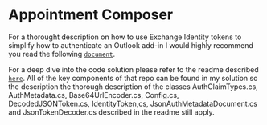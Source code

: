 # Appointment Composer

For a thorought description on how to use Exchange Identity tokens to simplify how to authenticate an Outlook add-in I would highly recommend you read the following [```document```](https://docs.microsoft.com/en-us/outlook/add-ins/authentication). 

For a deep dive into the code solution please refer to the readme described [```here```](https://github.com/OfficeDev/Outlook-Add-in-JavaScript-ValidateIdentityToken/blob/master/README.md). All of the key components of that repo can be found in my solution so the description the thorough description of the classes AuthClaimTypes.cs, AuthMetadata.cs, Base64UrlEncoder.cs, Config.cs, DecodedJSONToken.cs, IdentityToken,cs, JsonAuthMetadataDocument.cs and JsonTokenDecoder.cs described in the readme still apply.   
